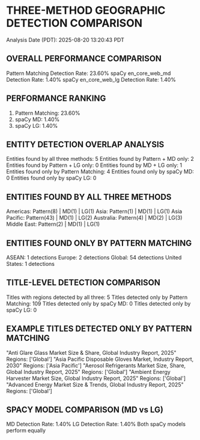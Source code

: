 THREE-METHOD GEOGRAPHIC DETECTION COMPARISON
================================================================================
Analysis Date (PDT): 2025-08-20 13:20:43 PDT

OVERALL PERFORMANCE COMPARISON
--------------------------------------------------
Pattern Matching Detection Rate: 23.60%
spaCy en_core_web_md Detection Rate: 1.40%
spaCy en_core_web_lg Detection Rate: 1.40%

PERFORMANCE RANKING
------------------------------
1. Pattern Matching: 23.60%
2. spaCy MD: 1.40%
3. spaCy LG: 1.40%

ENTITY DETECTION OVERLAP ANALYSIS
--------------------------------------------------
Entities found by all three methods: 5
Entities found by Pattern + MD only: 2
Entities found by Pattern + LG only: 0
Entities found by MD + LG only: 1
Entities found only by Pattern Matching: 4
Entities found only by spaCy MD: 0
Entities found only by spaCy LG: 0

ENTITIES FOUND BY ALL THREE METHODS
----------------------------------------
  Americas: Pattern(8) | MD(1) | LG(1)
  Asia: Pattern(1) | MD(1) | LG(1)
  Asia Pacific: Pattern(43) | MD(1) | LG(2)
  Australia: Pattern(4) | MD(2) | LG(3)
  Middle East: Pattern(2) | MD(1) | LG(1)

ENTITIES FOUND ONLY BY PATTERN MATCHING
----------------------------------------
  ASEAN: 1 detections
  Europe: 2 detections
  Global: 54 detections
  United States: 1 detections

TITLE-LEVEL DETECTION COMPARISON
--------------------------------------------------
Titles with regions detected by all three: 5
Titles detected only by Pattern Matching: 109
Titles detected only by spaCy MD: 0
Titles detected only by spaCy LG: 0

EXAMPLE TITLES DETECTED ONLY BY PATTERN MATCHING
--------------------------------------------------
  "Anti Glare Glass Market Size & Share, Global Industry Report, 2025"
    Regions: ['Global']
  "Asia Pacific Disposable Gloves Market, Industry Report, 2030"
    Regions: ['Asia Pacific']
  "Aerosol Refrigerants Market Size, Share, Global Industry Report, 2025"
    Regions: ['Global']
  "Ambient Energy Harvester Market Size, Global Industry Report, 2025"
    Regions: ['Global']
  "Advanced Energy Market Size & Trends, Global Industry Report, 2025"
    Regions: ['Global']

SPACY MODEL COMPARISON (MD vs LG)
--------------------------------------------------
MD Detection Rate: 1.40%
LG Detection Rate: 1.40%
Both spaCy models perform equally
